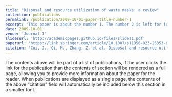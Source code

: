 ```yaml
---
title: "Disposal and resource utilization of waste masks: a review"
collection: publications
permalink: /publication/2009-10-01-paper-title-number-1
excerpt: 'This paper is about the number 1. The number 2 is left for future work.'
date: 2009-10-01
venue: 'Journal 1'
slidesurl: 'http://academicpages.github.io/files/slides1.pdf'
paperurl: 'https://link.springer.com/article/10.1007/s11356-023-25353-6'
citation: 'Cui, J., Qi, M., Zhang, Z. et al. Disposal and resource utilization of waste masks: a review. Environ Sci Pollut Res 30, 19683–19704 (2023). https://doi.org/10.1007/s11356-023-25353-6'
---
```


The contents above will be part of a list of publications, if the user clicks the link for the publication than the contents of section will be rendered as a full page, allowing you to provide more information about the paper for the reader. When publications are displayed as a single page, the contents of the above "citation" field will automatically be included below this section in a smaller font.
